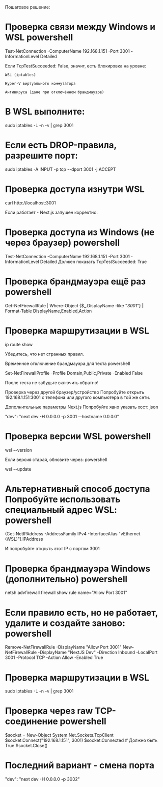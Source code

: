 Пошаговое решение:

# Проверка связи между Windows и WSL powershell
Test-NetConnection -ComputerName 192.168.1.151 -Port 3001 -InformationLevel Detailed

Если TcpTestSucceeded: False, значит, есть блокировка на уровне:

    WSL (iptables)

    Hyper-V виртуального коммутатора

    Антивируса (даже при отключённом брандмауэре)



# В WSL выполните:
sudo iptables -L -n -v | grep 3001
# Если есть DROP-правила, разрешите порт:
sudo iptables -A INPUT -p tcp --dport 3001 -j ACCEPT


# Проверка доступа изнутри WSL
curl http://localhost:3001

Если работает - Next.js запущен корректно.

# Проверка доступа из Windows (не через браузер) powershell
Test-NetConnection -ComputerName 192.168.1.151 -Port 3001 -InformationLevel Detailed
Должен показать TcpTestSucceeded: True

# Проверка брандмауэра ещё раз powershell
Get-NetFirewallRule | Where-Object {$_.DisplayName -like "*3001*"} | Format-Table DisplayName,Enabled,Action

# Проверка маршрутизации в WSL
ip route show

Убедитесь, что нет странных правил.

Временное отключение брандмауэра для теста
powershell

Set-NetFirewallProfile -Profile Domain,Public,Private -Enabled False

После теста не забудьте включить обратно!

Проверка через другой браузер/устройство
Попробуйте открыть 192.168.1.151:3001 с телефона или другого компьютера в той же сети.

Дополнительные параметры Next.js
Попробуйте явно указать хост:
json

"dev": "next dev -H 0.0.0.0 -p 3001 --hostname 0.0.0.0"

# Проверка версии WSL powershell
wsl --version

Если версия старая, обновите через:
powershell

wsl --update

# Альтернативный способ доступа Попробуйте использовать специальный адрес WSL: powershell
(Get-NetIPAddress -AddressFamily IPv4 -InterfaceAlias "vEthernet (WSL)").IPAddress

И попробуйте открыть этот IP с портом 3001


# Проверка брандмауэра Windows (дополнительно) powershell
netsh advfirewall firewall show rule name="Allow Port 3001"

# Если правило есть, но не работает, удалите и создайте заново: powershell
Remove-NetFirewallRule -DisplayName "Allow Port 3001"
New-NetFirewallRule -DisplayName "NextJS Dev" -Direction Inbound -LocalPort 3001 -Protocol TCP -Action Allow -Enabled True

# Проверка маршрутизации в WSL
sudo iptables -L -n -v | grep 3001


# Проверка через raw TCP-соединение powershell
$socket = New-Object System.Net.Sockets.TcpClient
$socket.Connect("192.168.1.151", 3001)
$socket.Connected  # Должно быть True
$socket.Close()


# Последний вариант - смена порта
"dev": "next dev -H 0.0.0.0 -p 3002"